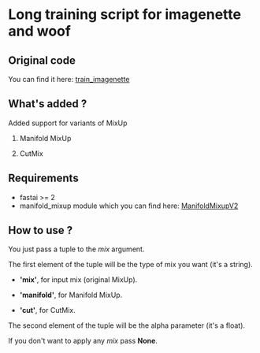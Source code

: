 # Long training script for imagenette and woof 

## Original code 

You can find it here: [train_imagenette](https://github.com/fastai/fastai/blob/master/nbs/examples/train_imagenette.py)

## What's added ?

Added support for variants of MixUp

1. Manifold MixUp 

2. CutMix

## Requirements

- fastai >= 2
- manifold_mixup module which you can find here: [ManifoldMixupV2](https://github.com/nestordemeure/ManifoldMixupV2)

## How to use ?

You just pass a tuple to the *mix* argument.

The first element of the tuple will be the type of mix you want (it's a string).

- **'mix'**, for input mix (original MixUp).

- **'manifold'**, for Manifold MixUp.

- **'cut'**, for CutMix.

The second element of the tuple will be the alpha parameter (it's a float).

If you don't want to apply any *mix* pass **None**.